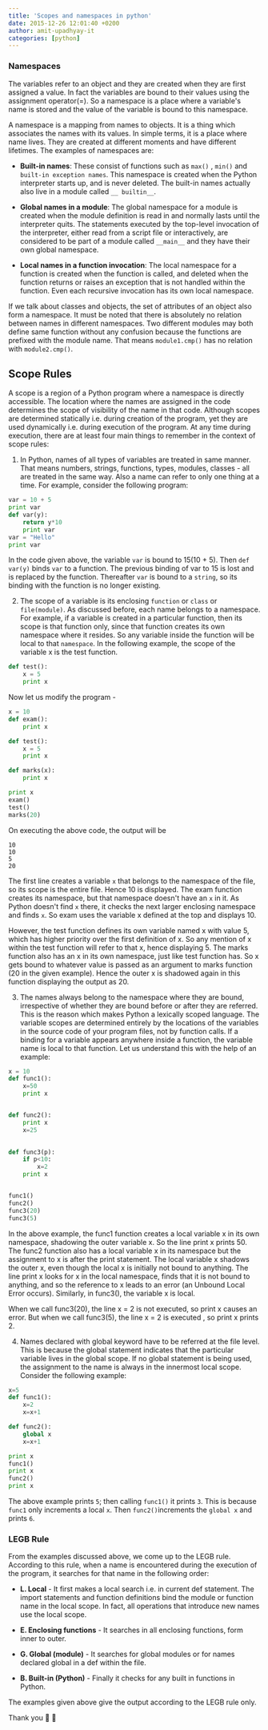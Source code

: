 ```yaml
---
title: 'Scopes and namespaces in python'
date: 2015-12-26 12:01:40 +0200
author: amit-upadhyay-it
categories: [python]
---
```



### Namespaces

The variables refer to an object and they are created when they are first assigned a value. In fact the variables are bound to their values using the assignment operator(=). So a namespace is a place where a variable's name is stored and the value of the variable is bound to this namespace.

A namespace is a mapping from names to objects. It is a thing which associates the names with its values. In simple terms, it is a place where name lives. They are created at different moments and have different lifetimes. The examples of namespaces are:

- **Built-in names**:
These consist of functions such as `max()` , `min()` and `built-in exception names`. This namespace is created when the Python interpreter starts up, and is never deleted. The built-in names actually also live in a module called `__ builtin__`.

- **Global names in a module**:
The global namespace for a module is created when the module definition is read in and normally lasts until the interpreter quits. The statements executed by the top-level invocation of the interpreter, either read from a script file or interactively, are considered to be part of a module called `__main__` and they
have their own global namespace.

- **Local names in a function invocation**:
The local namespace for a function is created when the function is called, and deleted when the function returns or raises an exception that is not handled within the function. Even each recursive invocation has its own local namespace.

If we talk about classes and objects, the set of attributes of an object also form a namespace. It must be noted that there is absolutely no relation between names in different namespaces. Two different modules may both define same function without any confusion because the functions are prefixed with the module name. That means `module1.cmp()` has no relation with `module2.cmp()`.


## Scope Rules
A scope is a region of a Python program where a namespace is directly accessible. The location where the names are assigned in the code determines the scope of visibility of the name in that code. Although scopes are determined statically i.e. during creation of the program, yet they are used dynamically i.e. during execution of the program. At any time during execution, there are at least four main things to remember in the context of scope rules:

1. In Python, names of all types of variables are treated in same manner. That means numbers, strings, functions, types, modules, classes - all are treated in the same way. Also a name can refer to only one thing at a time. For example, consider the following program:

```py
var = 10 + 5
print var
def var(y):
	return y*10
	print var
var = "Hello"
print var
```
In the code given above, the variable `var` is bound to 15(10 + 5). Then `def var(y)` binds `var` to a function. The previous binding of var to 15 is lost and is replaced by the function. Thereafter `var` is bound to a `string`, so its binding with the function is no longer existing.

2. The scope of a variable is its enclosing `function` or `class` or `file(module)`. As discussed before, each name belongs to a namespace. For example, if a variable is created in a particular function, then its scope is that function only, since that function creates its own namespace where it resides. So any variable inside the function will be local to that `namespace`. In the following example, the scope of the variable x is the test function.


```py
def test():
	x = 5
	print x
```
Now let us modify the program -
```py
x = 10
def exam():
	print x

def test():
	x = 5
	print x

def marks(x):
	print x

print x
exam()
test()
marks(20)
```
On executing the above code, the output will be
```
10
10
5
20
```

The first line creates a variable `x` that belongs to the namespace of the file, so its scope is the entire file. Hence 10 is displayed. The exam function creates its namespace, but that namespace doesn't have an `x` in it. As Python doesn't find `x` there, it checks the next larger enclosing namespace and finds `x`. So exam uses the variable x defined at the top and displays 10.

However, the test function defines its own variable named x with value 5, which has higher priority over the first definition of x. So any mention of x within the test function will refer to that x, hence displaying 5. The marks function also has an x in its own namespace, just like test function has. So x gets bound to whatever value is passed as an argument to marks function (20 in the given example). Hence the outer x is shadowed again in this function displaying the output as 20.

3. The names always belong to the namespace where they are bound, irrespective of whether they are bound before or after they are referred. This is the reason which makes Python a lexically scoped language. The variable scopes are determined entirely by the locations of the variables in the source code of your program files, not by function calls. If a binding for a variable appears anywhere inside a function, the variable name is local to that function. Let us understand this with the help of an example:


```py
x = 10
def func1():
	x=50
	print x


def func2():
	print x
	x=25

	
def func3(p):
	if p<10:
		x=2
	print x


func1()
func2()
func3(20)
func3(5)
```
In the above example, the func1 function creates a local variable x in its own namespace, shadowing the outer variable x. So the line print x prints 50. The func2 function also has a local variable x in its namespace but the assignment to x is after the print statement. The local variable x shadows the outer x,
even though the local x is initially not bound to anything. The line print x looks for x in the local namespace, finds that it is not bound to anything, and so the reference to x leads to an error (an Unbound Local Error occurs). Similarly, in func3(), the variable x is local.

When we call func3(20), the line x = 2 is not executed, so print x causes an error. But when we call func3(5), the line x = 2 is executed , so print x prints 2.

4. Names declared with global keyword have to be referred at the file level. This is because the global statement indicates that the particular variable lives in the global scope. If no global statement is being used, the assignment to the name is always in the innermost local scope. Consider the following example:

```py
x=5
def func1():
	x=2
	x=x+1

def func2():
	global x
	x=x+1

print x
func1()
print x
func2()
print x
```

The above example prints `5`; then calling `func1()` it prints `3`. This is because `func1` only increments a local `x`. Then `func2()`increments the `global x` and prints `6`.

### LEGB Rule

From the examples discussed above, we come up to the LEGB rule. According to this rule, when a name is encountered during the execution of the program, it searches for that name in the following order:

- **L. Local** - It first makes a local search i.e. in current def statement. The import statements and function definitions bind the module or function name in the local scope. In fact, all operations that introduce new names use the local scope.

- **E. Enclosing functions** - It searches in all enclosing functions, form inner to outer.

- **G. Global (module)** - It searches for global modules or for names declared global in a def within the file.

- **B. Built-in (Python)** - Finally it checks for any built in functions in Python.

The examples given above give the output according to the LEGB rule only.


Thank you 🎂 👏
